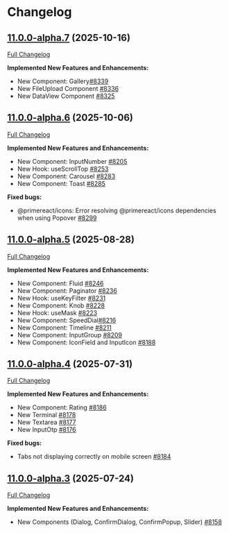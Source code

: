 # Changelog

## [11.0.0-alpha.7](https://github.com/primefaces/primereact/tree/11.0.0-alpha.7) (2025-10-16)

[Full Changelog](https://github.com/primefaces/primereact/compare/11.0.0-alpha.6...11.0.0-alpha.7)

**Implemented New Features and Enhancements:**

- New Component: Gallery[\#8339](https://github.com/primefaces/primereact/issues/8339)
- New FileUpload Component [\#8336](https://github.com/primefaces/primereact/issues/8336)
- New DataView Component [\#8325](https://github.com/primefaces/primereact/issues/8325)

## [11.0.0-alpha.6](https://github.com/primefaces/primereact/tree/11.0.0-alpha.6) (2025-10-06)

[Full Changelog](https://github.com/primefaces/primereact/compare/11.0.0-alpha.5...11.0.0-alpha.6)

**Implemented New Features and Enhancements:**

- New Component: InputNumber [\#8205](https://github.com/primefaces/primereact/issues/8205)
- New Hook: useScrollTop [\#8253](https://github.com/primefaces/primereact/issues/8253)
- New Component: Carousel [\#8283](https://github.com/primefaces/primereact/issues/8283)
- New Component: Toast [\#8285](https://github.com/primefaces/primereact/issues/8285)

**Fixed bugs:**

- @primereact/icons: Error resolving @primereact/icons dependencies when using Popover [\#8299](https://github.com/primefaces/primereact/issues/8299)

## [11.0.0-alpha.5](https://github.com/primefaces/primereact/tree/11.0.0-alpha.5) (2025-08-28)

[Full Changelog](https://github.com/primefaces/primereact/compare/11.0.0-alpha.4...11.0.0-alpha.5)

**Implemented New Features and Enhancements:**

- New Component: Fluid [\#8246](https://github.com/primefaces/primereact/issues/8246)
- New Component: Paginator [\#8236](https://github.com/primefaces/primereact/issues/8236)
- New Hook: useKeyFilter [\#8231](https://github.com/primefaces/primereact/issues/8231)
- New Component: Knob [\#8228](https://github.com/primefaces/primereact/issues/8228)
- New Hook: useMask [\#8223](https://github.com/primefaces/primereact/issues/8223)
- New Component: SpeedDial[\#8216](https://github.com/primefaces/primereact/issues/8216)
- New Component: Timeline [\#8211](https://github.com/primefaces/primereact/issues/8211)
- New Component: InputGroup [\#8209](https://github.com/primefaces/primereact/issues/8209)
- New Component: IconField and InputIcon [\#8188](https://github.com/primefaces/primereact/issues/8188)

## [11.0.0-alpha.4](https://github.com/primefaces/primereact/tree/11.0.0-alpha.4) (2025-07-31)

[Full Changelog](https://github.com/primefaces/primereact/compare/11.0.0-alpha.3...11.0.0-alpha.4)

**Implemented New Features and Enhancements:**

- New Component: Rating [\#8186](https://github.com/primefaces/primereact/issues/8186)
- New Terminal [\#8178](https://github.com/primefaces/primereact/issues/8178)
- New Textarea [\#8177](https://github.com/primefaces/primereact/issues/8177)
- New InputOtp [\#8176](https://github.com/primefaces/primereact/issues/8176)

**Fixed bugs:**

- Tabs not displaying correctly on mobile screen [\#8184](https://github.com/primefaces/primereact/issues/8184)

## [11.0.0-alpha.3](https://github.com/primefaces/primereact/tree/11.0.0-alpha.3) (2025-07-24)

[Full Changelog](https://github.com/primefaces/primereact/compare/11.0.0-alpha.2...11.0.0-alpha.3)

**Implemented New Features and Enhancements:**

- New Components (Dialog, ConfirmDialog, ConfirmPopup, Slider) [\#8158](https://github.com/primefaces/primereact/issues/8158)
